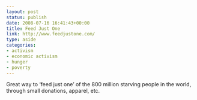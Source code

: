 ```yaml
---
layout: post
status: publish
date: 2008-07-16 16:41:43+00:00
title: Feed Just One
link: http://www.feedjustone.com/
type: aside
categories:
- activism
- economic activism
- hunger
- poverty
---
```


Great way to ‘feed just one’ of the 800 million starving people in the world, through small donations, apparel, etc.
